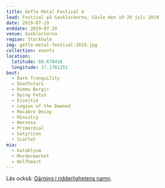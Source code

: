 ```yaml
---
title: Gefle Metal Festival 4
lead: Festival på Gasklockorna, Gävle den 19-20 juli 2019
date: 2019-07-19
enddate: 2019-07-20
venue: Gasklockorna
region: Stockholm
img: gefle-metal-festival-2019.jpg
collection: events
location:
  latitude: 60.678416
  longitude: 17.1761251
best:
  - Dark Tranquility
  - Deathstars
  - Dimmu Borgir
  - Dying Fetus
  - Eiveitie
  - Legion of the Damned
  - Macabre Decay
  - Ministry
  - Nervosa
  - Primordial
  - Satyricon
  - Scarlet
mia:
  - Kataklysm
  - Murdermarket
  - Wolfheart
---
```


Läs också: [Gärning i ridderlighetens namn](../ridderligheten/).
